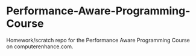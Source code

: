 # Performance-Aware-Programming-Course
Homework/scratch repo for the Performance Aware Programming Course on computerenhance.com.

